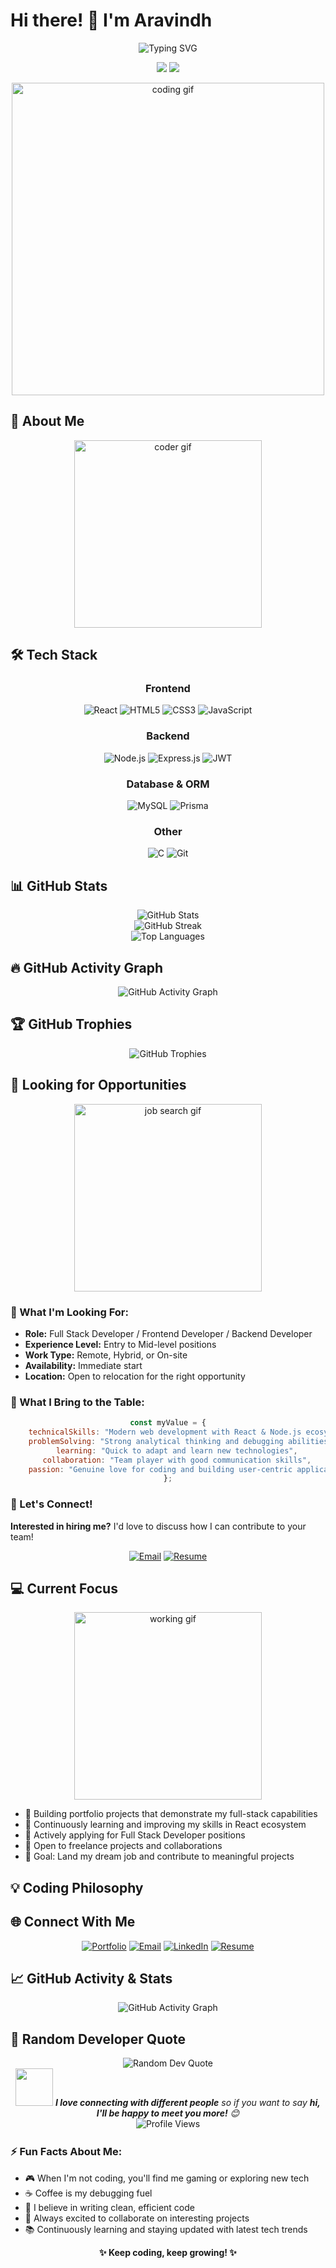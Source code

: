 # Hi there! 👋 I'm Aravindh

<div align="center">
  <img src="https://readme-typing-svg.herokuapp.com?font=Fira+Code&size=30&duration=3000&pause=1000&color=36BCF7&center=true&vCenter=true&multiline=true&width=700&height=120&lines=Full+Stack+Developer;React+%7C+Node.js+%7C+Express;🚀+Open+to+Job+Opportunities;Building+Digital+Experiences" alt="Typing SVG" />
</div>

<div align="center">
  
  ![](https://img.shields.io/badge/🔍-ACTIVELY_SEEKING_OPPORTUNITIES-brightgreen?style=for-the-badge&logoColor=white)
  ![](https://img.shields.io/badge/💼-AVAILABLE_FOR_HIRE-blue?style=for-the-badge&logoColor=white)
  
</div>

<div align="center">
  <img src="https://media.giphy.com/media/qgQUggAC3Pfv687qPC/giphy.gif" width="500" alt="coding gif"/>
</div>

## 🚀 About Me

<div align="center">
  <img src="https://media.giphy.com/media/SWoSkN6DxTszqIKEqv/giphy.gif" width="300" alt="coder gif"/>
</div>

## 🛠️ Tech Stack

<div align="center">

### Frontend
![React](https://img.shields.io/badge/React-20232A?style=for-the-badge&logo=react&logoColor=61DAFB)
![HTML5](https://img.shields.io/badge/HTML5-E34F26?style=for-the-badge&logo=html5&logoColor=white)
![CSS3](https://img.shields.io/badge/CSS3-1572B6?style=for-the-badge&logo=css3&logoColor=white)
![JavaScript](https://img.shields.io/badge/JavaScript-F7DF1E?style=for-the-badge&logo=javascript&logoColor=black)

### Backend
![Node.js](https://img.shields.io/badge/Node.js-43853D?style=for-the-badge&logo=node.js&logoColor=white)
![Express.js](https://img.shields.io/badge/Express.js-404D59?style=for-the-badge)
![JWT](https://img.shields.io/badge/JWT-black?style=for-the-badge&logo=JSON%20web%20tokens)

### Database & ORM
![MySQL](https://img.shields.io/badge/MySQL-00000F?style=for-the-badge&logo=mysql&logoColor=white)
![Prisma](https://img.shields.io/badge/Prisma-3982CE?style=for-the-badge&logo=Prisma&logoColor=white)

### Other
![C](https://img.shields.io/badge/C-00599C?style=for-the-badge&logo=c&logoColor=white)
![Git](https://img.shields.io/badge/GIT-E44C30?style=for-the-badge&logo=git&logoColor=white)

</div>

## 📊 GitHub Stats

<div align="center">
  <img src="https://github-readme-stats.vercel.app/api?username=aravindh99&show_icons=true&theme=tokyonight&hide_border=true&count_private=true" alt="GitHub Stats" />
</div>

<div align="center">
  <img src="https://github-readme-streak-stats.herokuapp.com/?user=aravindh99&theme=tokyonight&hide_border=true" alt="GitHub Streak" />
</div>

<div align="center">
  <img src="https://github-readme-stats.vercel.app/api/top-langs/?username=aravindh99&layout=compact&theme=tokyonight&hide_border=true" alt="Top Languages" />
</div>

## 🔥 GitHub Activity Graph

<div align="center">
  <img src="https://github-readme-activity-graph.vercel.app/graph?username=aravindh99&theme=tokyo-night&hide_border=true&area=true" alt="GitHub Activity Graph" />
</div>

## 🏆 GitHub Trophies

<div align="center">
  <img src="https://github-profile-trophy.vercel.app/?username=aravindh99&theme=tokyonight&no-frame=true&row=1&column=7" alt="GitHub Trophies" />
</div>

## 💼 Looking for Opportunities

<div align="center">
  <img src="https://media.giphy.com/media/3oKIPnAiaMCws8nOsE/giphy.gif" width="300" alt="job search gif"/>
</div>

### 🎯 What I'm Looking For:
- **Role:** Full Stack Developer / Frontend Developer / Backend Developer
- **Experience Level:** Entry to Mid-level positions
- **Work Type:** Remote, Hybrid, or On-site
- **Availability:** Immediate start
- **Location:** Open to relocation for the right opportunity

### 💪 What I Bring to the Table:

<div align="center">

```javascript
const myValue = {
    technicalSkills: "Modern web development with React & Node.js ecosystem",
    problemSolving: "Strong analytical thinking and debugging abilities",
    learning: "Quick to adapt and learn new technologies",
    collaboration: "Team player with good communication skills",
    passion: "Genuine love for coding and building user-centric applications"
};
```

</div>

### 📧 Let's Connect!
**Interested in hiring me?** I'd love to discuss how I can contribute to your team!

<div align="center">
  
  [![Email](https://img.shields.io/badge/📧-Hire_Me-red?style=for-the-badge&logo=gmail&logoColor=white)](mailto:arav.naatchu@gmail.com)
  [![Resume](https://img.shields.io/badge/📄-Download_Resume-green?style=for-the-badge&logo=adobeacrobatreader&logoColor=white)](https://drive.google.com/file/d/1QbhZwqWGYq85FrEZIST6UI5wnlYqd-kf/view?usp=drive_link)
  
</div>


## 💻 Current Focus

<div align="center">
  <img src="https://media.giphy.com/media/13HgwGsXF0aiGY/giphy.gif" width="300" alt="working gif"/>
</div>

- 🔭 Building portfolio projects that demonstrate my full-stack capabilities
- 🌱 Continuously learning and improving my skills in React ecosystem
- 💼 Actively applying for Full Stack Developer positions
- 🤝 Open to freelance projects and collaborations
- 🎯 Goal: Land my dream job and contribute to meaningful projects

## 💡 Coding Philosophy


## 🌐 Connect With Me

<div align="center">

[![Portfolio](https://img.shields.io/badge/Portfolio-FF5722?style=for-the-badge&logo=todoist&logoColor=white)](https://aravn.xyz)
[![Email](https://img.shields.io/badge/Email-D14836?style=for-the-badge&logo=gmail&logoColor=white)](mailto:arav.naatchu@gmail.com)
[![LinkedIn](https://img.shields.io/badge/LinkedIn-0077B5?style=for-the-badge&logo=linkedin&logoColor=white)](https://linkedin.com/in/aravindh99)
[![Resume](https://img.shields.io/badge/Resume-4285F4?style=for-the-badge&logo=googledrive&logoColor=white)](https://drive.google.com/file/d/1QbhZwqWGYq85FrEZIST6UI5wnlYqd-kf/view?usp=drive_link)

</div>

## 📈 GitHub Activity & Stats

<div align="center">
  <img src="https://github-readme-activity-graph.vercel.app/graph?username=aravindh99&theme=tokyo-night&hide_border=true&area=true" alt="GitHub Activity Graph" />
</div>

## 💭 Random Developer Quote

<div align="center">
  <img src="https://quotes-github-readme.vercel.app/api?type=horizontal&theme=tokyonight" alt="Random Dev Quote"/>
</div>



<div align="center">
  <img src="https://media.giphy.com/media/LnQjpWaON8nhr21vNW/giphy.gif" width="60"> 
  <em><b>I love connecting with different people</b> so if you want to say <b>hi, I'll be happy to meet you more!</b> 😊</em>
</div>

<div align="center">
  <img src="https://komarev.com/ghpvc/?username=aravindh99&style=for-the-badge&color=blue" alt="Profile Views"/>
</div>

<div align="center">
  <img src="https://media.giphy.com/media/jpVnC65DmYeyRL4LHS/giphy.gif" width="100%" height="2" alt="divider"/>
</div>

### ⚡ Fun Facts About Me:
- 🎮 When I'm not coding, you'll find me gaming or exploring new tech
- ☕ Coffee is my debugging fuel
- 🚀 I believe in writing clean, efficient code
- 🌟 Always excited to collaborate on interesting projects
- 📚 Continuously learning and staying updated with latest tech trends

<div align="center">
  <b>✨ Keep coding, keep growing! ✨</b>
</div>
